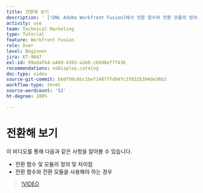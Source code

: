 ```yaml
---
title: 전환해 보기
description: ' [!DNL Adobe Workfront Fusion]에서 전환 함수와 전환 모듈의 정의, 전환 함수와 전환 모듈을 사용해야 하는 경우에 대해 알아봅니다.'
activity: use
team: Technical Marketing
type: Tutorial
feature: Workfront Fusion
role: User
level: Beginner
jira: KT-9047
exl-id: 99adafb4-a40d-4392-a2e6-cb698e77f436
recommendations: noDisplay,catalog
doc-type: video
source-git-commit: bbdf99c6bc1be714077fd94fc3f8325394de36b3
workflow-type: tm+mt
source-wordcount: '52'
ht-degree: 100%

---
```


# 전환해 보기

이 비디오를 통해 다음과 같은 사항을 알아볼 수 있습니다.

* 전환 함수 및 모듈의 정의 및 차이점
* 전환 함수와 전환 모듈을 사용해야 하는 경우

>[!VIDEO](https://video.tv.adobe.com/v/335288/?quality=12&learn=on&enablevpops=1)
